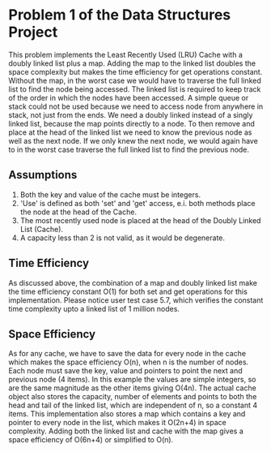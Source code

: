 # Problem 1 of the Data Structures Project
This problem implements the Least Recently Used (LRU) Cache with a doubly linked list plus a map. 
Adding the map to the linked list doubles the space complexity but makes the time efficiency for get operations 
constant. Without the map, in the worst case we would have to traverse the full linked list to find the node being 
accessed. 
The linked list is required to keep track of the order in which the nodes have been accessed. A simple queue or stack
could not be used because we need to access node from anywhere in stack, not just from the ends. We need a doubly linked
instead of a singly linked list, because the map points directly to a node. To then remove and place at the head of the 
linked list we need to know the previous node as well as the next node. If we only knew the next node, we would again 
have to in the worst case traverse the full linked list to find the previous node.  

## Assumptions
1. Both the key and value of the cache must be integers.
2. 'Use' is defined as both 'set' and 'get' access, e.i. both methods place the node at the head of the Cache. 
3. The most recently used node is placed at the head of the Doubly Linked List (Cache).
4. A capacity less than 2 is not valid, as it would be degenerate.

## Time Efficiency
As discussed above, the combination of a map and doubly linked list make the time efficiency constant O(1) for both set 
and get operations for this implementation.
Please notice user test case 5.7, which verifies the constant time complexity upto a linked list of 1 million nodes.

## Space Efficiency
As for any cache, we have to save the data for every node in the cache which makes the space efficiency O(n), when n is 
the number of nodes. Each node must save the key, value and pointers to point the next and previous node (4 items). In 
this example the values are simple integers, so are the same magnitude as the other items giving O(4n).
The actual cache object also stores the capacity, number of elements and points to both the head and tail of the linked 
list, which are independent of n, so a constant 4 items. This implementation also stores a map which contains a key and 
pointer to every node in the list, which makes it O(2n+4) in space complexity.
Adding both the linked list and cache with the map gives a space efficiency of O(6n+4) or simplified to O(n). 
